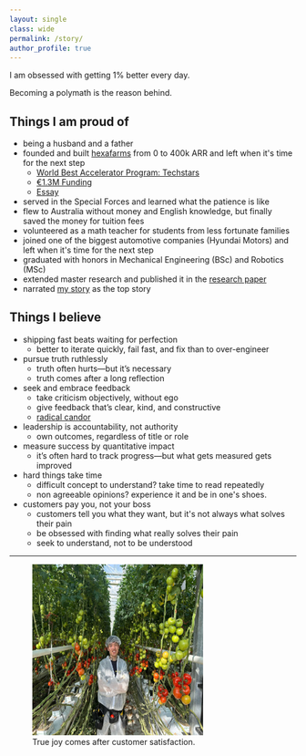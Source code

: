 ```yaml
---
layout: single
class: wide
permalink: /story/
author_profile: true
---
```


I am obsessed with getting 1% better every day.

Becoming a polymath is the reason behind.

## Things I am proud of

- being a husband and a father
- founded and built [hexafarms](https://www.hexafarms.com) from 0 to 400k ARR and left when it's time for the next step
  - [World Best Accelerator Program: Techstars](https://www.linkedin.com/posts/techstars-berlin_indoorfarms-verticalindoorfarms-foodproduction-activity-6991309954343145472-c1hj?utm_source=share&utm_medium=member_desktop)
  - [€1.3M Funding](https://www.eu-startups.com/2024/05/berlin-based-agtech-hexafarms-secures-e1-3-million-pre-seed-to-empower-commercial-indoor-farmers/)
  - [Essay](../_posts/2025-07-15-LessonAfterEndAndBeforeNewStart.md)
- served in the Special Forces and learned what the patience is like
- flew to Australia without money and English knowledge, but finally saved the money for tuition fees
- volunteered as a math teacher for students from less fortunate families
- joined one of the biggest automotive companies (Hyundai Motors) and left when it's time for the next step
- graduated with honors in Mechanical Engineering (BSc) and Robotics (MSc)
- extended master research and published it in the [research paper](https://www.arxiv.org/abs/2410.00769)
- narrated [my story](https://www.worldjob.or.kr/info/bbs/ovseaAdvnStry/view.do?menuId=1000006395&bbscttNo=192537) as the top story

## Things I believe

- shipping fast beats waiting for perfection
  - better to iterate quickly, fail fast, and fix than to over-engineer
- pursue truth ruthlessly
  - truth often hurts—but it’s necessary
  - truth comes after a long reflection
- seek and embrace feedback
  - take criticism objectively, without ego
  - give feedback that’s clear, kind, and constructive
  - [radical candor](https://www.amazon.de/-/en/Radical-Candor-without-losing-humanity/dp/1509845356)
- leadership is accountability, not authority
  - own outcomes, regardless of title or role
- measure success by quantitative impact
  - it’s often hard to track progress—but what gets measured gets improved
- hard things take time
  - difficult concept to understand? take time to read repeatedly
  - non agreeable opinions? experience it and be in one's shoes.
- customers pay you, not your boss
  - customers tell you what they want, but it's not always what solves their pain
  - be obsessed with finding what really solves their pain
  - seek to understand, not to be understood

---

<figure>
    <img src="../assets\images\photo_in_farm.jpg" alt="Solution in the field" width="300" height="300">
    <figcaption>True joy comes after customer satisfaction.</figcaption>
</figure>